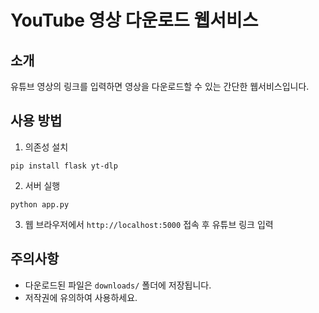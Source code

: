 # YouTube 영상 다운로드 웹서비스

## 소개
유튜브 영상의 링크를 입력하면 영상을 다운로드할 수 있는 간단한 웹서비스입니다.

## 사용 방법
1. 의존성 설치
```
pip install flask yt-dlp
```
2. 서버 실행
```
python app.py
```
3. 웹 브라우저에서 `http://localhost:5000` 접속 후 유튜브 링크 입력

## 주의사항
- 다운로드된 파일은 `downloads/` 폴더에 저장됩니다.
- 저작권에 유의하여 사용하세요. 